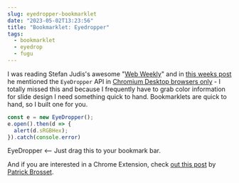 ```yaml
---
slug: eyedropper-bookmarklet
date: "2023-05-02T13:23:56"
title: "Bookmarklet: Eyedropper"
tags:
  - bookmarklet
  - eyedrop
  - fugu
---
```


I was reading Stefan Judis's awesome "[Web Weekly](https://webweekly.email/)" and in [this weeks post](https://www.stefanjudis.com/blog/web-weekly-100/) he mentioned the `EyeDropper` API in [Chromium Desktop browsers only](https://developer.mozilla.org/en-US/docs/Web/API/EyeDropper/open#browser_compatibility) - I totally missed this and because I frequently have to grab color information for slide design I need something quick to hand. Bookmarklets are quick to hand, so I built one for you.

```JavaScript
const e = new EyeDropper();
e.open().then(d => {
  alert(d.sRGBHex);
}).catch(console.error)
```

EyeDropper <— Just drag this to your bookmark bar.

And if you are interested in a Chrome Extension, check [out this post](https://patrickbrosset.com/articles/2021-11-24-how-i-built-an-eye-dropper-browser-extension/) by [Patrick Brosset](https://patrickbrosset.com/resume/).
